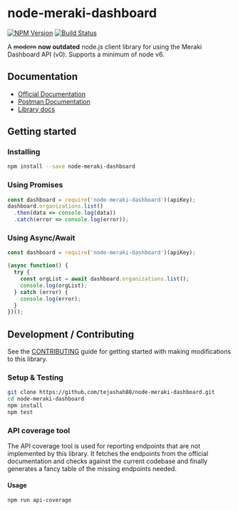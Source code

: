 # node-meraki-dashboard

[![NPM Version](https://img.shields.io/npm/v/node-meraki-dashboard.svg)](https://www.npmjs.com/package/node-meraki-dashboard)
[![Build Status](https://travis-ci.org/tejashah88/node-meraki-dashboard.svg?branch=master)](https://travis-ci.org/tejashah88/node-meraki-dashboard)

A ~~modern~~ **now outdated** node.js client library for using the Meraki Dashboard API (v0). Supports a minimum of node v6.

## Documentation

* [Official Documentation](https://api.meraki.com/api_docs)
* [Postman Documentation](https://documenter.getpostman.com/view/897512/2To9xm)
* [Library docs](DOCUMENTATION.md)

## Getting started

### Installing
```bash
npm install --save node-meraki-dashboard
```

### Using Promises
```javascript
const dashboard = require('node-meraki-dashboard')(apiKey);
dashboard.organizations.list()
  .then(data => console.log(data))
  .catch(error => console.log(error));
```

### Using Async/Await
```javascript
const dashboard = require('node-meraki-dashboard')(apiKey);

(async function() {
  try {
    const orgList = await dashboard.organizations.list();
    console.log(orgList);
  } catch (error) {
    console.log(error);
  }
})();
```

## Development / Contributing

See the [CONTRIBUTING](CONTRIBUTING.md) guide for getting started with making modifications to this library.

### Setup & Testing
```bash
git clone https://github.com/tejashah88/node-meraki-dashboard.git
cd node-meraki-dashboard
npm install
npm test
```

### API coverage tool

The API coverage tool is used for reporting endpoints that are not implemented by this library. It fetches the endpoints from the official documentation and checks against the current codebase and finally generates a fancy table of the missing endpoints needed.

#### Usage

```bash
npm run api-coverage
```
